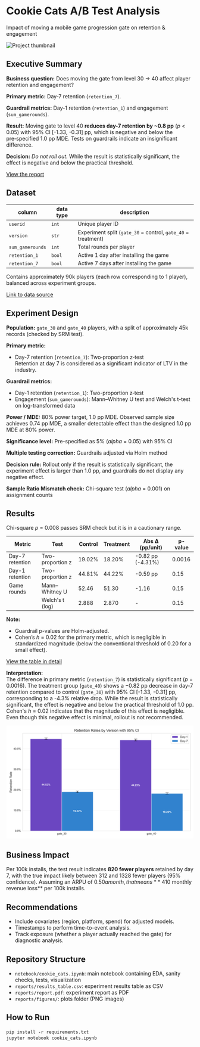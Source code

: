 # Cookie Cats A/B Test Analysis

Impact of moving a mobile game progression gate on retention & engagement

![Project thumbnail](reports/figures/plots_grid.png)

## Executive Summary

**Business question:** Does moving the gate from level 30 → 40 affect player retention and engagement?

**Primary metric:** Day‑7 retention (`retention_7`).

**Guardrail metrics:** Day-1 retention (`retention_1`) and engagement (`sum_gamerounds`).

**Result:** Moving gate to level 40 **reduces day-7 retention by ~0.8 pp** (_p_ < 0.05) with 95% CI [-1.33, -0.31] pp, which is negative and below the pre‑specified 1.0 pp MDE. Tests on guardrails indicate an insignificant difference.

**Decision:** _Do not roll out._ While the result is statistically significant, the effect is negative and below the practical threshold.

[View the report](reports/report.pdf)

## Dataset

| column | data type | description | 
|--------|-----------|-------------|
| `userid` | `int` | Unique player ID |
| `version` | `str` | Experiment split (`gate_30` = control, `gate_40` = treatment) |
| `sum_gamerounds` | `int` | Total rounds per player |
| `retention_1` | `bool` | Active 1 day after installing the game |
| `retention_7` | `bool` | Active 7 days after installing the game |

Contains approximately 90k players (each row corresponding to 1 player), balanced across experiment groups.

[Link to data source](https://www.kaggle.com/datasets/mursideyarkin/mobile-games-ab-testing-cookie-cats)

## Experiment Design

**Population:** `gate_30` and `gate_40` players, with a split of approximately 45k records (checked by SRM test).

**Primary metric:**
- Day-7 retention (`retention_7`): Two‑proportion z‑test  
Retention at day 7 is considered as a significant indicator of LTV in the industry.

**Guardrail metrics:**
- Day-1 retention (`retention_1`): Two-proportion z‑test
- Engagement (`sum_gamerounds`): Mann–Whitney U test and Welch's t-test on log-transformed data

**Power / MDE:** 80% power target, 1.0 pp MDE. Observed sample size achieves 0.74 pp MDE, a smaller detectable effect than the designed 1.0 pp MDE at 80% power.

**Significance level:** Pre-specified as 5% (_alpha_ = 0.05) with 95% CI

**Multiple testing correction:** Guardrails adjusted via Holm method

**Decision rule:** Rollout only if the result is statistically significant, the experiment effect is larger than 1.0 pp, and guardrails do not display any negative effect.

**Sample Ratio Mismatch check:** Chi-square test (_alpha_ = 0.001) on assignment counts

## Results

Chi-square _p_ = 0.008 passes SRM check but it is in a cautionary range.

| Metric          | Test             | Control | Treatment | Abs Δ (pp/unit)   | p-value |
| --------------- | ---------------- | ------- | --------- | ----------------- | ------- |
| Day-7 retention | Two-proportion z | 19.02%  | 18.20%    | -0.82 pp (-4.31%) | 0.0016  |
| Day-1 retention | Two-proportion z | 44.81%  | 44.22%    | -0.59 pp          | 0.15    |
| Game rounds     | Mann–Whitney U   | 52.46   | 51.30     | -1.16             | 0.15    |
|                 | Welch's t (log)  | 2.888   | 2.870     | -                 | 0.15    |

**Note:** 
- Guardrail p-values are Holm-adjusted.
- Cohen’s _h_ = 0.02 for the primary metric, which is negligible in standardized magnitude (below the conventional threshold of 0.20 for a small effect).

[View the table in detail](reports/results_table.csv)

**Interpretation:**  
The difference in primary metric (`retention_7`) is statistically significant (_p_ = 0.0016). The treatment group (`gate_40`) shows a −0.82 pp decrease in day-7 retention compared to control (`gate_30`) with 95% CI [-1.33, -0.31] pp, corresponding to a -4.3% relative drop.
While the result is statistically significant, the effect is negative and below the practical threshold of 1.0 pp. Cohen's _h_ = 0.02 indicates that the magnitude of this effect is negligible. Even though this negative effect is minimal, rollout is not recommended.

![Retention bar chart](reports/figures/4.3_retention_rates_by_version_95_ci.png)

## Business Impact

Per 100k installs, the test result indicates **820 fewer players** retained by day 7, with the true impact likely between 312 and 1328 fewer players (95% confidence). Assuming an ARPU of $0.50 a month, that means **~$410  monthly revenue loss** per 100k installs.

## Recommendations

- Include covariates (region, platform, spend) for adjusted models.
- Timestamps to perform time-to-event analysis.
- Track exposure (whether a player actually reached the gate) for diagnostic analysis.

## Repository Structure

- `notebook/cookie_cats.ipynb`: main notebook containing EDA, sanity checks, tests, visualization
- `reports/results_table.csv`: experiment results table as CSV
- `reports/report.pdf`: experiment report as PDF
- `reports/figures/`: plots folder (PNG images)

## How to Run

```
pip install -r requirements.txt
jupyter notebook cookie_cats.ipynb
```
